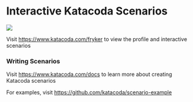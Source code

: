 # Interactive Katacoda Scenarios

[![](http://shields.katacoda.com/katacoda/fryker/count.svg)](https://www.katacoda.com/fryker "Get your profile on Katacoda.com")

Visit https://www.katacoda.com/fryker to view the profile and interactive scenarios

### Writing Scenarios
Visit https://www.katacoda.com/docs to learn more about creating Katacoda scenarios

For examples, visit https://github.com/katacoda/scenario-example 
